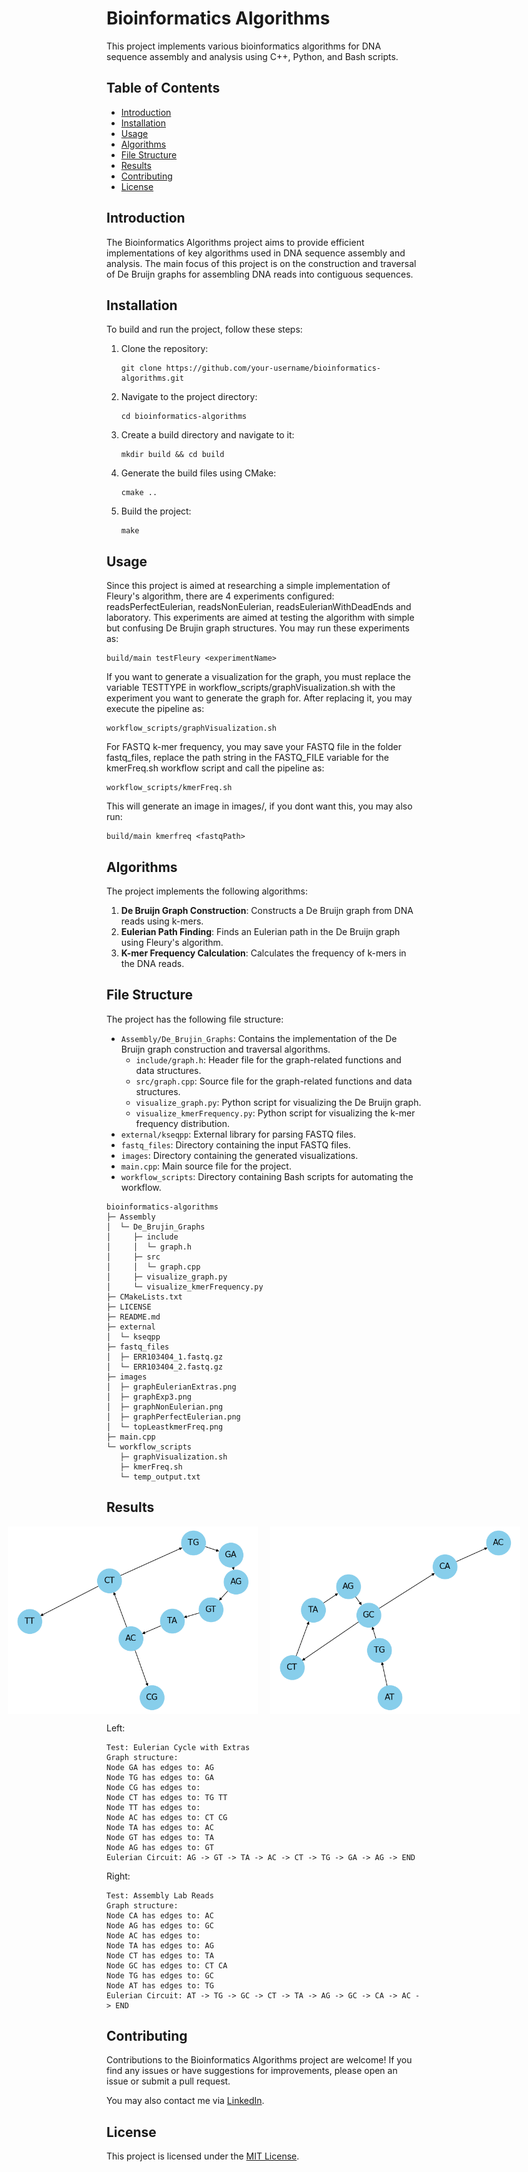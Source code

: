# Bioinformatics Algorithms

This project implements various bioinformatics algorithms for DNA sequence assembly and analysis using C++, Python, and Bash scripts.

## Table of Contents

- [Introduction](#introduction)
- [Installation](#installation)
- [Usage](#usage)
- [Algorithms](#algorithms)
- [File Structure](#file-structure)
- [Results](#results)
- [Contributing](#contributing)
- [License](#license)

## Introduction

The Bioinformatics Algorithms project aims to provide efficient implementations of key algorithms used in DNA sequence assembly and analysis. The main focus of this project is on the construction and traversal of De Bruijn graphs for assembling DNA reads into contiguous sequences.

## Installation

To build and run the project, follow these steps:

1. Clone the repository:
   ```
   git clone https://github.com/your-username/bioinformatics-algorithms.git
   ```

2. Navigate to the project directory:
   ```
   cd bioinformatics-algorithms
   ```

3. Create a build directory and navigate to it:
   ```
   mkdir build && cd build
   ```

4. Generate the build files using CMake:
   ```
   cmake ..
   ```

5. Build the project:
   ```
   make
   ```

## Usage
Since this project is aimed at researching a simple implementation of Fleury's algorithm, there are 4 experiments configured: readsPerfectEulerian, readsNonEulerian, readsEulerianWithDeadEnds and laboratory. This experiments are aimed at testing the algorithm with simple but confusing De Brujin graph structures. You may run these experiments as:
```
build/main testFleury <experimentName>
```
If you want to generate a visualization for the graph, you must replace the variable TESTTYPE in workflow_scripts/graphVisualization.sh with the experiment you want to generate the graph for. After replacing it, you may execute the pipeline as:
```
workflow_scripts/graphVisualization.sh
```
For FASTQ k-mer frequency, you may save your FASTQ file in the folder fastq_files, replace the path string in the FASTQ_FILE variable for the kmerFreq.sh workflow script and call the pipeline as:
```
workflow_scripts/kmerFreq.sh
```
This will generate an image in images/, if you dont want this, you may also run:
```
build/main kmerfreq <fastqPath>
```

## Algorithms

The project implements the following algorithms:

1. **De Bruijn Graph Construction**: Constructs a De Bruijn graph from DNA reads using k-mers.
2. **Eulerian Path Finding**: Finds an Eulerian path in the De Bruijn graph using Fleury's algorithm.
3. **K-mer Frequency Calculation**: Calculates the frequency of k-mers in the DNA reads.

## File Structure

The project has the following file structure:

- `Assembly/De_Brujin_Graphs`: Contains the implementation of the De Bruijn graph construction and traversal algorithms.
  - `include/graph.h`: Header file for the graph-related functions and data structures.
  - `src/graph.cpp`: Source file for the graph-related functions and data structures.
  - `visualize_graph.py`: Python script for visualizing the De Bruijn graph.
  - `visualize_kmerFrequency.py`: Python script for visualizing the k-mer frequency distribution.
- `external/kseqpp`: External library for parsing FASTQ files.
- `fastq_files`: Directory containing the input FASTQ files.
- `images`: Directory containing the generated visualizations.
- `main.cpp`: Main source file for the project.
- `workflow_scripts`: Directory containing Bash scripts for automating the workflow.

```
bioinformatics-algorithms
├─ Assembly
│  └─ De_Brujin_Graphs
│     ├─ include
│     │  └─ graph.h
│     ├─ src
│     │  └─ graph.cpp
│     ├─ visualize_graph.py
│     └─ visualize_kmerFrequency.py
├─ CMakeLists.txt
├─ LICENSE
├─ README.md
├─ external
│  └─ kseqpp
├─ fastq_files
│  ├─ ERR103404_1.fastq.gz
│  └─ ERR103404_2.fastq.gz
├─ images
│  ├─ graphEulerianExtras.png
│  ├─ graphExp3.png
│  ├─ graphNonEulerian.png
│  ├─ graphPerfectEulerian.png
│  └─ topLeastkmerFreq.png
├─ main.cpp
└─ workflow_scripts
   ├─ graphVisualization.sh
   ├─ kmerFreq.sh
   └─ temp_output.txt

```

## Results

<div style="display: flex; justify-content: center;">
  <img src="images/graphEulerianExtras.png" alt="Graph with Eulerian Extras" width="400" style="margin-right: 20px;">
  <img src="images/graphExp3.png" alt="Graph Example 3" width="400">
</div>

Left:
```
Test: Eulerian Cycle with Extras
Graph structure:
Node GA has edges to: AG 
Node TG has edges to: GA 
Node CG has edges to: 
Node CT has edges to: TG TT 
Node TT has edges to: 
Node AC has edges to: CT CG 
Node TA has edges to: AC 
Node GT has edges to: TA 
Node AG has edges to: GT 
Eulerian Circuit: AG -> GT -> TA -> AC -> CT -> TG -> GA -> AG -> END
```
Right:
```
Test: Assembly Lab Reads
Graph structure:
Node CA has edges to: AC 
Node AG has edges to: GC 
Node AC has edges to: 
Node TA has edges to: AG 
Node CT has edges to: TA 
Node GC has edges to: CT CA 
Node TG has edges to: GC 
Node AT has edges to: TG 
Eulerian Circuit: AT -> TG -> GC -> CT -> TA -> AG -> GC -> CA -> AC -> END
```


## Contributing

Contributions to the Bioinformatics Algorithms project are welcome! If you find any issues or have suggestions for improvements, please open an issue or submit a pull request.

You may also contact me via [LinkedIn](https://www.linkedin.com/in/mario-pascual-gonzalez/).

## License

This project is licensed under the [MIT License](LICENSE).
